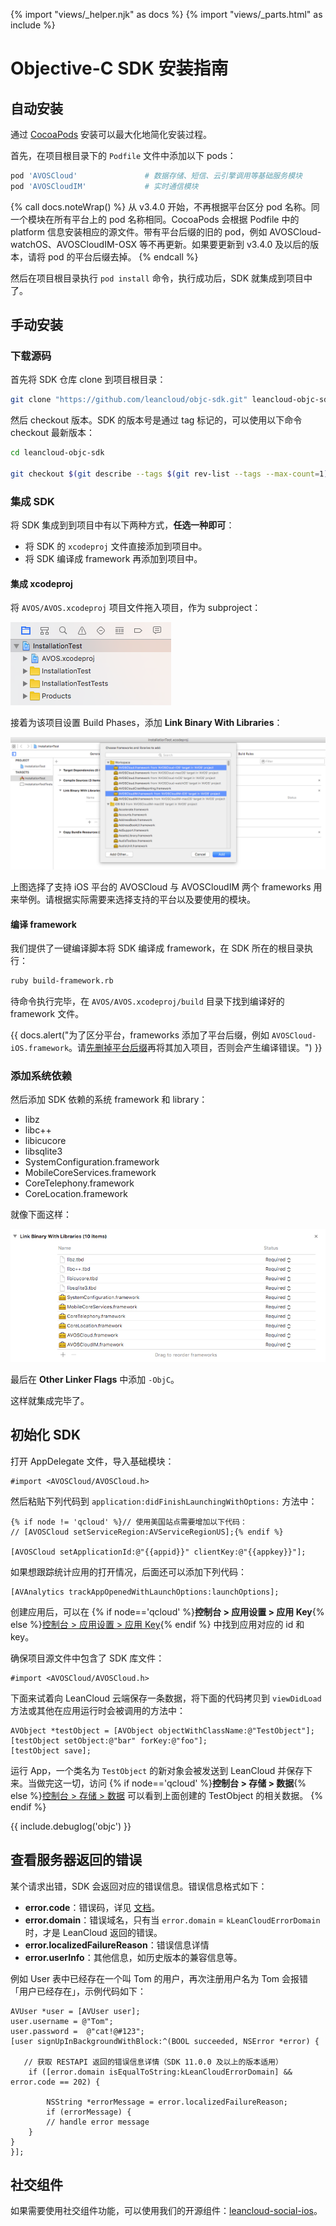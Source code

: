 {% import "views/_helper.njk" as docs %}
{% import "views/_parts.html" as include %}
# Objective-C SDK 安装指南

## 自动安装

通过 [CocoaPods](http://www.cocoapods.org) 安装可以最大化地简化安装过程。

首先，在项目根目录下的 `Podfile` 文件中添加以下 pods：

```ruby
pod 'AVOSCloud'               # 数据存储、短信、云引擎调用等基础服务模块
pod 'AVOSCloudIM'             # 实时通信模块
```

{% call docs.noteWrap() %}
从 v3.4.0 开始，不再根据平台区分 pod 名称。同一个模块在所有平台上的 pod 名称相同。CocoaPods 会根据 Podfile 中的 platform 信息安装相应的源文件。带有平台后缀的旧的 pod，例如 AVOSCloud-watchOS、AVOSCloudIM-OSX 等不再更新。如果要更新到 v3.4.0 及以后的版本，请将 pod 的平台后缀去掉。
{% endcall %}

然后在项目根目录执行 `pod install` 命令，执行成功后，SDK 就集成到项目中了。


## 手动安装

### 下载源码

首先将 SDK 仓库 clone 到项目根目录：

```sh
git clone "https://github.com/leancloud/objc-sdk.git" leancloud-objc-sdk
```

然后 checkout 版本。SDK 的版本号是通过 tag 标记的，可以使用以下命令 checkout 最新版本：

```sh
cd leancloud-objc-sdk

git checkout $(git describe --tags $(git rev-list --tags --max-count=1))
```

### 集成 SDK

将 SDK 集成到到项目中有以下两种方式，**任选一种即可**：

- 将 SDK 的 `xcodeproj` 文件直接添加到项目中。
- 将 SDK 编译成 framework 再添加到项目中。


#### 集成 xcodeproj

将 `AVOS/AVOS.xcodeproj` 项目文件拖入项目，作为 subproject：

![img](images/quick_start/ios/subproject.png)

接着为该项目设置 Build Phases，添加 **Link Binary With Libraries**：

![img](images/quick_start/ios/link-binary.png)

上图选择了支持 iOS 平台的 AVOSCloud 与 AVOSCloudIM 两个 frameworks 用来举例。请根据实际需要来选择支持的平台以及要使用的模块。

#### 编译 framework

我们提供了一键编译脚本将 SDK 编译成 framework，在 SDK 所在的根目录执行：

```sh
ruby build-framework.rb
```

待命令执行完毕，在 `AVOS/AVOS.xcodeproj/build` 目录下找到编译好的 framework 文件。

{{ docs.alert("为了区分平台，frameworks 添加了平台后缀，例如 `AVOSCloud-iOS.framework`。请<u>先删掉平台后缀</u>再将其加入项目，否则会产生编译错误。") }}

### 添加系统依赖

然后添加 SDK 依赖的系统 framework 和 library：

  * libz
  * libc++
  * libicucore
  * libsqlite3
  * SystemConfiguration.framework
  * MobileCoreServices.framework
  * CoreTelephony.framework
  * CoreLocation.framework

就像下面这样：

![img](images/quick_start/ios/system-dependency.png)

最后在 **Other Linker Flags** 中添加 `-ObjC`。

这样就集成完毕了。


## 初始化 SDK

打开 AppDelegate 文件，导入基础模块：

```objc
#import <AVOSCloud/AVOSCloud.h>
```

然后粘贴下列代码到 `application:didFinishLaunchingWithOptions:` 方法中：

```objc
{% if node != 'qcloud' %}// 使用美国站点需要增加以下代码：
// [AVOSCloud setServiceRegion:AVServiceRegionUS];{% endif %}

[AVOSCloud setApplicationId:@"{{appid}}" clientKey:@"{{appkey}}"];
```

如果想跟踪统计应用的打开情况，后面还可以添加下列代码：

```objc
[AVAnalytics trackAppOpenedWithLaunchOptions:launchOptions];
```

创建应用后，可以在 {% if node=='qcloud' %}**控制台 > 应用设置 > 应用 Key**{% else %}[控制台 > 应用设置 > 应用 Key](/app.html?appid={{appid}}#/key){% endif %} 中找到应用对应的 id 和 key。

确保项目源文件中包含了 SDK 库文件：

```objc
#import <AVOSCloud/AVOSCloud.h>
```

下面来试着向 LeanCloud 云端保存一条数据，将下面的代码拷贝到 `viewDidLoad` 方法或其他在应用运行时会被调用的方法中：

```
AVObject *testObject = [AVObject objectWithClassName:@"TestObject"];
[testObject setObject:@"bar" forKey:@"foo"];
[testObject save];
```

运行 App，一个类名为 `TestObject` 的新对象会被发送到 LeanCloud 并保存下来。当做完这一切，访问 {% if node=='qcloud' %}**控制台 > 存储 > 数据**{% else %}[控制台 > 存储 > 数据](/data.html?appid={{appid}}#/TestObject) 可以看到上面创建的 TestObject 的相关数据。
{% endif %}

{{ include.debuglog('objc') }}

## 查看服务器返回的错误

某个请求出错，SDK 会返回对应的错误信息。错误信息格式如下：
 
- **error.code**：错误码，详见 [文档](error_code.html)。
- **error.domain**：错误域名，只有当 `error.domain` = `kLeanCloudErrorDomain` 时，才是 LeanCloud 返回的错误。
- **error.localizedFailureReason**：错误信息详情
- **error.userInfo**：其他信息，如历史版本的兼容信息等。

例如 User 表中已经存在一个叫 Tom 的用户，再次注册用户名为 Tom 会报错「用户已经存在」，示例代码如下：

```objc
AVUser *user = [AVUser user];
user.username = @"Tom";
user.password =  @"cat!@#123";
[user signUpInBackgroundWithBlock:^(BOOL succeeded, NSError *error) {

   // 获取 RESTAPI 返回的错误信息详情（SDK 11.0.0 及以上的版本适用）
    if ([error.domain isEqualToString:kLeanCloudErrorDomain] && error.code == 202) {
    
    	NSString *errorMessage = error.localizedFailureReason;
    	if (errorMessage) {
        // handle error message
    }
}
}];
```

## 社交组件

如果需要使用社交组件功能，可以使用我们的开源组件：[leancloud-social-ios](https://github.com/leancloud/leancloud-social-ios)。
